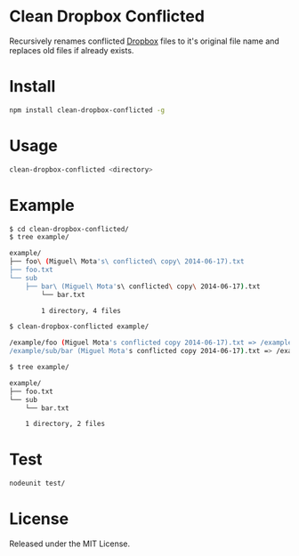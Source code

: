 # Clean Dropbox Conflicted

Recursively renames conflicted [Dropbox](https://www.dropbox.com/) files to it's original file name and replaces old files if already exists.

# Install

```bash
npm install clean-dropbox-conflicted -g
```

# Usage

```bash
clean-dropbox-conflicted <directory>
```

# Example

```bash
$ cd clean-dropbox-conflicted/
$ tree example/

example/
├── foo\ (Miguel\ Mota's\ conflicted\ copy\ 2014-06-17).txt
├── foo.txt
└── sub
    ├── bar\ (Miguel\ Mota's\ conflicted\ copy\ 2014-06-17).txt
        └── bar.txt

        1 directory, 4 files
```

```bash
$ clean-dropbox-conflicted example/

/example/foo (Miguel Mota's conflicted copy 2014-06-17).txt => /example/foo.txt
/example/sub/bar (Miguel Mota's conflicted copy 2014-06-17).txt => /example/sub/bar.txt
```

```bash
$ tree example/

example/
├── foo.txt
└── sub
    └── bar.txt

    1 directory, 2 files
```

# Test

```bash
nodeunit test/
```

# License

Released under the MIT License.
